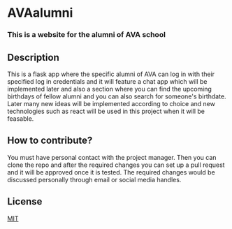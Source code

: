 # AVAalumni

### This is a website for the alumni of AVA school

## Description

This is a flask app where the specific alumni of AVA can log in with their specified log in credentials and it will feature a chat app which will be implemented later and also a section where you can find the upcoming birthdays of fellow alumni and you can also search for someone's birthdate. Later many new ideas will be implemented according to choice and new technologies such as react will be used in this project when it will be feasable.

## How to contribute?

You must have personal contact with the project manager. Then you can clone the repo and after the required changes you can set up a pull request and it will be approved once it is tested. The required changes would be discussed personally through email or social media handles.

## License

[MIT](https://choosealicense.com/licenses/mit/)
